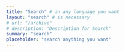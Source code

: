 ```yaml
---
title: "Search" # in any language you want
layout: "search" # is necessary
# url: "/archive"
# description: "Description for Search"
summary: "search"
placeholder: "search anything you want"
---
```

